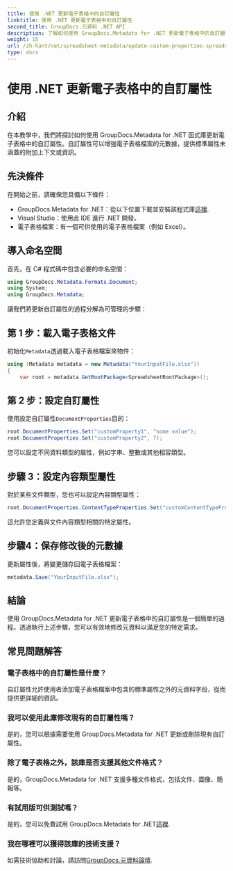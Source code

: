 ```yaml
---
title: 使用 .NET 更新電子表格中的自訂屬性
linktitle: 使用 .NET 更新電子表格中的自訂屬性
second_title: GroupDocs.元資料 .NET API
description: 了解如何使用 GroupDocs.Metadata for .NET 更新電子表格中的自訂屬性。本教學有效增強您的元資料管理技能。
weight: 15
url: /zh-hant/net/spreadsheet-metadata/update-custom-properties-spreadsheets/
type: docs
---
```

# 使用 .NET 更新電子表格中的自訂屬性

## 介紹
在本教學中，我們將探討如何使用 GroupDocs.Metadata for .NET 函式庫更新電子表格中的自訂屬性。自訂屬性可以增強電子表格檔案的元數據，提供標準屬性未涵蓋的附加上下文或資訊。
## 先決條件
在開始之前，請確保您具備以下條件：
- GroupDocs.Metadata for .NET：從以下位置下載並安裝該程式庫[這裡](https://releases.groupdocs.com/metadata/net/).
- Visual Studio：使用此 IDE 進行 .NET 開發。
- 電子表格檔案：有一個可供使用的電子表格檔案（例如 Excel）。

## 導入命名空間
首先，在 C# 程式碼中包含必要的命名空間：
```csharp
using GroupDocs.Metadata.Formats.Document;
using System;
using GroupDocs.Metadata;
```

讓我們將更新自訂屬性的過程分解為可管理的步驟：
## 第 1 步：載入電子表格文件
初始化`Metadata`透過載入電子表格檔案來物件：
```csharp
using (Metadata metadata = new Metadata("YourInputFile.xlsx"))
{
    var root = metadata.GetRootPackage<SpreadsheetRootPackage>();
```
## 第 2 步：設定自訂屬性
使用設定自訂屬性`DocumentProperties`目的：
```csharp
root.DocumentProperties.Set("customProperty1", "some value");
root.DocumentProperties.Set("customProperty2", 7);
```
您可以設定不同資料類型的屬性，例如字串、整數或其他相容類型。
## 步驟 3：設定內容類型屬性
對於某些文件類型，您也可以設定內容類型屬性：
```csharp
root.DocumentProperties.ContentTypeProperties.Set("customContentTypeProperty", "custom value");
```
這允許您定義與文件內容類型相關的特定屬性。
## 步驟4：保存修改後的元數據
更新屬性後，將變更儲存回電子表格檔案：
```csharp
metadata.Save("YourInputFile.xlsx");
```

## 結論
使用 GroupDocs.Metadata for .NET 更新電子表格中的自訂屬性是一個簡單的過程。透過執行上述步驟，您可以有效地修改元資料以滿足您的特定需求。

## 常見問題解答
### 電子表格中的自訂屬性是什麼？
自訂屬性允許使用者添加電子表格檔案中包含的標準屬性之外的元資料字段，從而提供更詳細的資訊。
### 我可以使用此庫修改現有的自訂屬性嗎？
是的，您可以根據需要使用 GroupDocs.Metadata for .NET 更新或刪除現有自訂屬性。
### 除了電子表格之外，該庫是否支援其他文件格式？
是的，GroupDocs.Metadata for .NET 支援多種文件格式，包括文件、圖像、簡報等。
### 有試用版可供測試嗎？
是的，您可以免費試用 GroupDocs.Metadata for .NET[這裡](https://releases.groupdocs.com/).
### 我在哪裡可以獲得該庫的技術支援？
如需技術協助和討論，請訪問[GroupDocs.元資料論壇](https://forum.groupdocs.com/c/metadata/14).